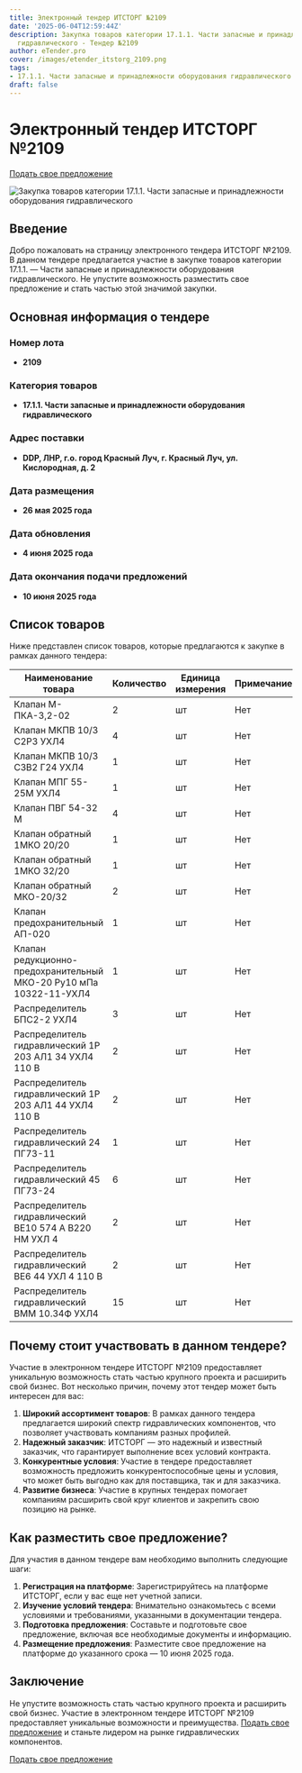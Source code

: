 ```yaml
---
title: Электронный тендер ИТСТОРГ №2109
date: '2025-06-04T12:59:44Z'
description: Закупка товаров категории 17.1.1. Части запасные и принадлежности оборудования
  гидравлического - Тендер №2109
author: eTender.pro
cover: /images/etender_itstorg_2109.png
tags:
- 17.1.1. Части запасные и принадлежности оборудования гидравлического
draft: false
---
```

# Электронный тендер ИТСТОРГ №2109

[Подать свое предложение](https://itstorg.ru/tender-2109?utm_source=etender)

![Закупка товаров категории 17.1.1. Части запасные и принадлежности оборудования гидравлического](/images/etender_itstorg_2109.png)

## Введение

Добро пожаловать на страницу электронного тендера ИТСТОРГ №2109. В данном тендере предлагается участие в закупке товаров категории 17.1.1. — Части запасные и принадлежности оборудования гидравлического. Не упустите возможность разместить свое предложение и стать частью этой значимой закупки.

## Основная информация о тендере

### Номер лота
- **2109**

### Категория товаров
- **17.1.1. Части запасные и принадлежности оборудования гидравлического**

### Адрес поставки
- **DDP, ЛНР, г.о. город Красный Луч, г. Красный Луч, ул. Кислородная, д. 2**

### Дата размещения
- **26 мая 2025 года**

### Дата обновления
- **4 июня 2025 года**

### Дата окончания подачи предложений
- **10 июня 2025 года**

## Список товаров

Ниже представлен список товаров, которые предлагаются к закупке в рамках данного тендера:

| Наименование товара                                        | Количество | Единица измерения | Примечание |
|-----------------------------------------------------------|------------|-------------------|------------|
| Клапан М-ПКА-3,2-02                                      | 2          | шт                | Нет        |
| Клапан МКПВ 10/3 С2Р3 УХЛ4                               | 4          | шт                | Нет        |
| Клапан МКПВ 10/3 СЗВ2 Г24 УХЛ4                          | 1          | шт                | Нет        |
| Клапан МПГ 55-25М УХЛ4                                   | 1          | шт                | Нет        |
| Клапан ПВГ 54-32 М                                       | 4          | шт                | Нет        |
| Клапан обратный 1МКО 20/20                              | 1          | шт                | Нет        |
| Клапан обратный 1МКО 32/20                              | 1          | шт                | Нет        |
| Клапан обратный МКО-20/32                                | 2          | шт                | Нет        |
| Клапан предохранительный АП-020                         | 1          | шт                | Нет        |
| Клапан редукционно-предохранительный МКО-20 Ру10 мПа 10322-11-УХЛ4 | 1          | шт                | Нет        |
| Распределитель БПС2-2 УХЛ4                              | 3          | шт                | Нет        |
| Распределитель гидравлический 1Р 203 АЛ1 34 УХЛ4 110 В  | 2          | шт                | Нет        |
| Распределитель гидравлический 1Р 203 АЛ1 44 УХЛ4 110 В  | 2          | шт                | Нет        |
| Распределитель гидравлический 24 ПГ73-11                 | 1          | шт                | Нет        |
| Распределитель гидравлический 45 ПГ73-24                 | 6          | шт                | Нет        |
| Распределитель гидравлический ВЕ10 574 А В220 НМ УХЛ 4  | 2          | шт                | Нет        |
| Распределитель гидравлический ВЕ6 44 УХЛ 4 110 В         | 2          | шт                | Нет        |
| Распределитель гидравлический ВММ 10.34Ф УХЛ4            | 15         | шт                | Нет        |

## Почему стоит участвовать в данном тендере?

Участие в электронном тендере ИТСТОРГ №2109 предоставляет уникальную возможность стать частью крупного проекта и расширить свой бизнес. Вот несколько причин, почему этот тендер может быть интересен для вас:

1. **Широкий ассортимент товаров**: В рамках данного тендера предлагается широкий спектр гидравлических компонентов, что позволяет участвовать компаниям разных профилей.
2. **Надежный заказчик**: ИТСТОРГ — это надежный и известный заказчик, что гарантирует выполнение всех условий контракта.
3. **Конкурентные условия**: Участие в тендере предоставляет возможность предложить конкурентоспособные цены и условия, что может быть выгодно как для поставщика, так и для заказчика.
4. **Развитие бизнеса**: Участие в крупных тендерах помогает компаниям расширить свой круг клиентов и закрепить свою позицию на рынке.

## Как разместить свое предложение?

Для участия в данном тендере вам необходимо выполнить следующие шаги:

1. **Регистрация на платформе**: Зарегистрируйтесь на платформе ИТСТОРГ, если у вас еще нет учетной записи.
2. **Изучение условий тендера**: Внимательно ознакомьтесь с всеми условиями и требованиями, указанными в документации тендера.
3. **Подготовка предложения**: Составьте и подготовьте свое предложение, включая все необходимые документы и информацию.
4. **Размещение предложения**: Разместите свое предложение на платформе до указанного срока — 10 июня 2025 года.

## Заключение

Не упустите возможность стать частью крупного проекта и расширить свой бизнес. Участие в электронном тендере ИТСТОРГ №2109 предоставляет уникальные возможности и преимущества. [Подать свое предложение](https://itstorg.ru/tender-2109?utm_source=etender) и станьте лидером на рынке гидравлических компонентов.

[Подать свое предложение](https://itstorg.ru/tender-2109?utm_source=etender)